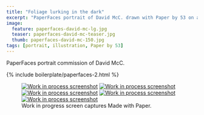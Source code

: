 ```yaml
---
title: "Foliage lurking in the dark"
excerpt: "PaperFaces portrait of David McC. drawn with Paper by 53 on an iPad."
image: 
  feature: paperfaces-david-mc-lg.jpg
  teaser: paperfaces-david-mc-teaser.jpg
  thumb: paperfaces-david-mc-150.jpg
tags: [portrait, illustration, Paper by 53]
---
```


PaperFaces portrait commission of David McC.

{% include boilerplate/paperfaces-2.html %}

<figure class="third">
  <a href="{{ site.url }}/assets/images/paperfaces-david-mc-process-1-lg.jpg"><img src="{{ site.url }}/assets/images/paperfaces-david-mc-process-1-600.jpg" alt="Work in process screenshot"></a>
  <a href="{{ site.url }}/assets/images/paperfaces-david-mc-process-2-lg.jpg"><img src="{{ site.url }}/assets/images/paperfaces-david-mc-process-2-600.jpg" alt="Work in process screenshot"></a>
  <a href="{{ site.url }}/assets/images/paperfaces-david-mc-process-3-lg.jpg"><img src="{{ site.url }}/assets/images/paperfaces-david-mc-process-3-600.jpg" alt="Work in process screenshot"></a>
  <a href="{{ site.url }}/assets/images/paperfaces-david-mc-process-4-lg.jpg"><img src="{{ site.url }}/assets/images/paperfaces-david-mc-process-4-600.jpg" alt="Work in process screenshot"></a>
  <a href="{{ site.url }}/assets/images/paperfaces-david-mc-process-5-lg.jpg"><img src="{{ site.url }}/assets/images/paperfaces-david-mc-process-5-600.jpg" alt="Work in process screenshot"></a>
  <figcaption>Work in progress screen captures Made with Paper.</figcaption>
</figure>